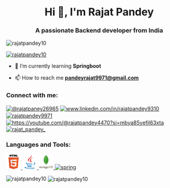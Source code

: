 <h1 align="center">Hi 👋, I'm Rajat Pandey</h1>
<h3 align="center">A passionate Backend developer from India</h3>

<p align="left"> <img src="https://komarev.com/ghpvc/?username=rajatpandey10&label=Profile%20views&color=0e75b6&style=flat" alt="rajatpandey10" /> </p>

<p align="left"> <a href="https://github.com/ryo-ma/github-profile-trophy"><img src="https://github-profile-trophy.vercel.app/?username=rajatpandey10" alt="rajatpandey10" /></a> </p>

- 🌱 I’m currently learning **Springboot**

- 📫 How to reach me **pandeyrajat9971@gmail.com**

<h3 align="left">Connect with me:</h3>
<p align="left">
<a href="https://twitter.com/@rajatpaney26965" target="blank"><img align="center" src="https://raw.githubusercontent.com/rahuldkjain/github-profile-readme-generator/master/src/images/icons/Social/twitter.svg" alt="@rajatpaney26965" height="30" width="40" /></a>
<a href="https://linkedin.com/in/www.linkedin.com/in/rajatpandey9310" target="blank"><img align="center" src="https://raw.githubusercontent.com/rahuldkjain/github-profile-readme-generator/master/src/images/icons/Social/linked-in-alt.svg" alt="www.linkedin.com/in/rajatpandey9310" height="30" width="40" /></a>
<a href="https://instagram.com/rajatpandey9971" target="blank"><img align="center" src="https://raw.githubusercontent.com/rahuldkjain/github-profile-readme-generator/master/src/images/icons/Social/instagram.svg" alt="rajatpandey9971" height="30" width="40" /></a>
<a href="https://www.youtube.com/c/https://youtube.com/@rajatpandey4470?si=mbya85yefjl63xta" target="blank"><img align="center" src="https://raw.githubusercontent.com/rahuldkjain/github-profile-readme-generator/master/src/images/icons/Social/youtube.svg" alt="https://youtube.com/@rajatpandey4470?si=mbya85yefjl63xta" height="30" width="40" /></a>
<a href="https://www.leetcode.com/rajat_pandey_" target="blank"><img align="center" src="https://raw.githubusercontent.com/rahuldkjain/github-profile-readme-generator/master/src/images/icons/Social/leet-code.svg" alt="rajat_pandey_" height="30" width="40" /></a>
</p>

<h3 align="left">Languages and Tools:</h3>
<p align="left"> <a href="https://www.w3.org/html/" target="_blank" rel="noreferrer"> <img src="https://raw.githubusercontent.com/devicons/devicon/master/icons/html5/html5-original-wordmark.svg" alt="html5" width="40" height="40"/> </a> <a href="https://www.java.com" target="_blank" rel="noreferrer"> <img src="https://raw.githubusercontent.com/devicons/devicon/master/icons/java/java-original.svg" alt="java" width="40" height="40"/> </a> <a href="https://www.mongodb.com/" target="_blank" rel="noreferrer"> <img src="https://raw.githubusercontent.com/devicons/devicon/master/icons/mongodb/mongodb-original-wordmark.svg" alt="mongodb" width="40" height="40"/> </a> <a href="https://spring.io/" target="_blank" rel="noreferrer"> <img src="https://www.vectorlogo.zone/logos/springio/springio-icon.svg" alt="spring" width="40" height="40"/> </a> </p>

<p><img align="left" src="https://github-readme-stats.vercel.app/api/top-langs?username=rajatpandey10&show_icons=true&locale=en&layout=compact" alt="rajatpandey10" /></p>

<p>&nbsp;<img align="center" src="https://github-readme-stats.vercel.app/api?username=rajatpandey10&show_icons=true&locale=en" alt="rajatpandey10" /></p>
